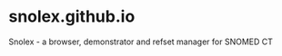 snolex.github.io
================

Snolex - a browser, demonstrator and refset manager for SNOMED CT
